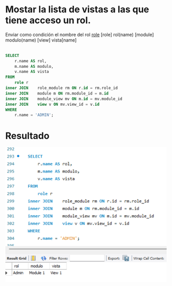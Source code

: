 
# Mostar la lista de vistas a las que tiene acceso un rol.
 Enviar como condición el nombre del rol [role](name)
[role] rol(name)
[module] modulo(name)
[view] vista[name]


```sql

SELECT 
    r.name AS rol,
    m.name AS modulo,
    v.name AS vista
FROM 
    role r
inner JOIN    role_module rm ON r.id = rm.role_id
inner JOIN    module m ON rm.module_id = m.id
inner JOIN    module_view mv ON m.id = mv.module_id
inner JOIN    view v ON mv.view_id = v.id
WHERE
    r.name = 'ADMIN';

```

# Resultado

![Consulta con filtro](img/imagencaso2.png)